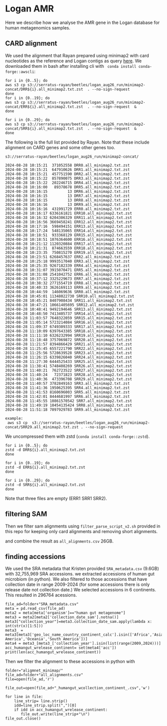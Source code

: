 # Logan AMR


Here we describe how we analyse the AMR gene in the Logan database for human metagenomics samples. 


## CARD alignment

We used the alignment that Rayan prepared using minimap2 with card nucleotides as the reference and Logan contigs as query [here](https://gitlab.pasteur.fr/rchikhi_pasteur/logan-analysis/-/blob/master/batch/tasks/analysis_aug26.sh?ref_type=heads#L113). We downloaded them in bash after installing cli with ` conda install conda-forge::awscli`:

```
for i in {0..5}; do
aws s3 cp s3://serratus-rayan/beetles/logan_aug26_run/minimap2-concat/DRR${i}.all_minimap2.txt.zst  . --no-sign-request 
done
for i in {0..19}; do
aws s3 cp s3://serratus-rayan/beetles/logan_aug26_run/minimap2-concat/ERR${i}.all_minimap2.txt.zst  . --no-sign-request  & 
done

for i in {0..29}; do
aws s3 cp s3://serratus-rayan/beetles/logan_aug26_run/minimap2-concat/SRR${i}.all_minimap2.txt.zst  . --no-sign-request  & 
done
```

The following is the full list provided by Rayan. Note that these include alignment on CARD genes and some other genes too.  

```
s3://serratus-rayan/beetles/logan_aug26_run/minimap2-concat/

2024-08-28 10:15:21  371052558 DRR0.all_minimap2.txt.zst
2024-08-28 10:15:21  647910626 DRR1.all_minimap2.txt.zst
2024-08-28 10:15:21  457751590 DRR2.all_minimap2.txt.zst
2024-08-28 10:15:22  857890075 DRR3.all_minimap2.txt.zst
2024-08-28 10:15:22  202246715 DRR4.all_minimap2.txt.zst
2024-08-28 10:16:00   89378678 DRR5.all_minimap2.txt.zst
2024-08-28 10:16:15         13 DRR6.all_minimap2.txt.zst
2024-08-28 10:16:15         13 DRR7.all_minimap2.txt.zst
2024-08-28 10:16:15         13 DRR8.all_minimap2.txt.zst
2024-08-28 10:16:16         13 DRR9.all_minimap2.txt.zst
2024-08-28 10:16:16  431991729 ERR0.all_minimap2.txt.zst
2024-08-28 10:16:17 6336161821 ERR10.all_minimap2.txt.zst
2024-08-28 10:16:32 6204306329 ERR11.all_minimap2.txt.zst
2024-08-28 10:16:56 3669458241 ERR12.all_minimap2.txt.zst
2024-08-28 10:17:16  598494151 ERR13.all_minimap2.txt.zst
2024-08-28 10:17:24  548135065 ERR14.all_minimap2.txt.zst
2024-08-28 10:18:51  933368129 ERR15.all_minimap2.txt.zst
2024-08-28 10:18:51 1076364600 ERR16.all_minimap2.txt.zst
2024-08-28 10:21:12 1120320884 ERR17.all_minimap2.txt.zst
2024-08-28 10:21:31  874663559 ERR18.all_minimap2.txt.zst
2024-08-28 10:23:35  750815270 ERR19.all_minimap2.txt.zst
2024-08-28 10:23:51 6268457637 ERR2.all_minimap2.txt.zst
2024-08-28 10:25:18 9993517040 ERR3.all_minimap2.txt.zst
2024-08-28 10:25:35 9267182339 ERR4.all_minimap2.txt.zst
2024-08-28 10:31:07 3915070471 ERR5.all_minimap2.txt.zst
2024-08-28 10:31:08 2541042752 ERR6.all_minimap2.txt.zst
2024-08-28 10:37:12 3325229673 ERR7.all_minimap2.txt.zst
2024-08-28 10:38:32 2771554719 ERR8.all_minimap2.txt.zst
2024-08-28 10:40:33 3626169113 ERR9.all_minimap2.txt.zst
2024-08-28 10:44:59  146069636 SRR0.all_minimap2.txt.zst
2024-08-28 10:45:01 11348022730 SRR10.all_minimap2.txt.zst
2024-08-28 10:45:21 8407908434 SRR11.all_minimap2.txt.zst
2024-08-28 10:47:21 10661405695 SRR12.all_minimap2.txt.zst
2024-08-28 10:48:41 9492194646 SRR13.all_minimap2.txt.zst
2024-08-28 10:48:50 7413405737 SRR14.all_minimap2.txt.zst
2024-08-28 11:03:57 7648322059 SRR15.all_minimap2.txt.zst
2024-08-28 11:05:14 5723214084 SRR16.all_minimap2.txt.zst
2024-08-28 11:09:37 6749309333 SRR17.all_minimap2.txt.zst
2024-08-28 11:10:09 6397643385 SRR18.all_minimap2.txt.zst
2024-08-28 11:11:10 6326232994 SRR19.all_minimap2.txt.zst
2024-08-28 11:18:48 3757069872 SRR20.all_minimap2.txt.zst
2024-08-28 11:21:57 8394866429 SRR21.all_minimap2.txt.zst
2024-08-28 11:25:45 6557221790 SRR22.all_minimap2.txt.zst
2024-08-28 11:25:56 5728639528 SRR23.all_minimap2.txt.zst
2024-08-28 11:26:15 6339826040 SRR24.all_minimap2.txt.zst
2024-08-28 11:27:30 6444525433 SRR25.all_minimap2.txt.zst
2024-08-28 11:38:41 5748408269 SRR26.all_minimap2.txt.zst
2024-08-28 11:40:21  762723522 SRR27.all_minimap2.txt.zst
2024-08-28 11:40:24   72371823 SRR28.all_minimap2.txt.zst
2024-08-28 11:40:36  473396708 SRR29.all_minimap2.txt.zst
2024-08-28 11:40:57 3782849163 SRR3.all_minimap2.txt.zst
2024-08-28 11:41:36 1950625395 SRR4.all_minimap2.txt.zst
2024-08-28 11:41:53 8160696003 SRR5.all_minimap2.txt.zst
2024-08-28 11:42:01 8444681997 SRR6.all_minimap2.txt.zst
2024-08-28 11:45:55 10861570542 SRR7.all_minimap2.txt.zst
2024-08-28 11:49:19 10454135424 SRR8.all_minimap2.txt.zst
2024-08-28 11:51:18 7097929783 SRR9.all_minimap2.txt.zst

example:
 aws s3 cp  s3://serratus-rayan/beetles/logan_aug26_run/minimap2-concat/SRR29.all_minimap2.txt.zst . --no-sign-request
```
We uncompressed them  with zstd (`conda install conda-forge::zstd`).
```
for i in {0..5}; do
zstd -d DRR${i}.all_minimap2.txt.zst  
done

for i in {0..19}; do
zstd -d ERR${i}.all_minimap2.txt.zst  
done

for i in {0..29}; do
zstd -d SRR${i}.all_minimap2.txt.zst  
done
```
Note that three files are empty (ERR1 SRR1 SRR2).

## filtering SAM

Then we filter sam alignments using `filter_parse_script_v2.sh` provided in this repo for keeping only card alignments and removing short alignments. 

and combine the result as `all_alignments.csv` 26GB.



## finding accessions


We used the SRA metadata that Kristen provided `SRA_metadata.csv` (9.6GB) with 32,755,969 SRA accessions. we extracted accessions of human gut microbiom (in python). We also filtered to those accessions that have collection date in range 2009-2024 (for some accessions there is only release date not collection date.) We selected accessions in 6 continents. This resulted in 296764 acessions. 

```
file_ad=folder+"SRA_metadata.csv"
meta = pd.read_csv(file_ad)
meta2 = meta[meta['organism']=="human gut metagenome"]
meta3 = meta2[meta2['collection_date_sam'].notna()]
meta3["collection_year"]=meta3.collection_date_sam.apply(lambda x: int(str(x)[1:5]))
meta3_ = meta3[meta3['geo_loc_name_country_continent_calc'].isin(['Africa','Asia','Europe','North America','Oceania','South America'])] 
meta4 = meta3_[meta3_['collection_year'].isin(list(range(2009,2024)))] 
acc_humangut_wrelease_continent= set(meta4['acc'])
print(len(acc_humangut_wrelease_continent)) 
```


Then we filter the alignment to these accessions in python with 
```
folder="aligmnet_minimap/"
file_ad=folder+"all_alignments.csv"
file=open(file_ad,'r')

file_out=open(file_ad+"_humangut_wcollection_continent_.csv",'w')

for line in file:
    line_strip= line.strip()
    idd=line_strip.split(",")[0]
    if idd in acc_humangut_wrelease_continent:
       file_out.write(line_strip+"\n")         
file_out.close()

```

